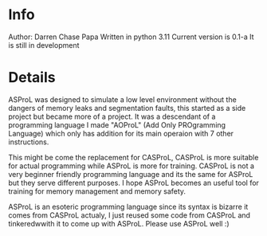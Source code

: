 <h1>Info</h1>
<p>
  Author: Darren Chase Papa
  Written in python 3.11
  Current version is 0.1-a
  It is still in development
</p>
<h1>Details</h1>
<p>
    ASProL was designed to simulate a low level environment without the
  dangers of memory leaks and segmentation faults, this started as a side
  project but became more of a project. It was a descendant of a programming
  language I made "AOProL" (Add Only PROgramming Language) which only has
  addition for its main operaion with 7 other instructions.

  This might be come the replacement for CASProL, CASProL is more suitable
  for actual programming while ASProL is more for training. CASProL is not a
  very beginner friendly programming language and its the same for ASProL
  but they serve different purposes. I hope ASProL becomes an useful tool for training for memory management
  and memory safety.

  ASProL is an esoteric programming language since its syntax is bizarre
  it comes from CASProL actualy, I just reused some code from CASProL and
  tinkeredwwith it to come up with ASProL. Please use ASProL well :)
</p>
